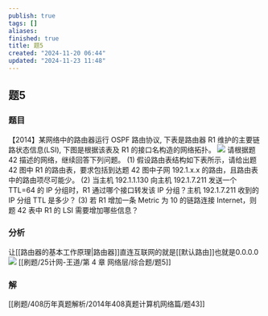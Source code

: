 ```yaml
---
publish: true
tags: []
aliases: 
finished: true
title: 题5
created: "2024-11-20 06:44"
updated: "2024-11-23 11:48"
---
```

## 题5
### 题目
【2014】某网络中的路由器运行 OSPF 路由协议, 下表是路由器 R1 维护的主要链路状态信息(LSI), 下图是根据该表及 R1 的接口名构造的网络拓扑。
![](https://img.hwenyi.tech/202411231539370.webp)
请根据题 42 描述的网络，继续回答下列问题。
(1) 假设路由表结构如下表所示，请给出题 42 图中 R1 的路由表，要求包括到达题 42 图中子网 192.1.x.x 的路由，且路由表中的路由项尽可能少。
(2) 当主机 192.1.1.130 向主机 192.1.7.211 发送一个 TTL=64 的 IP 分组时，R1 通过哪个接口转发该 IP 分组？主机 192.1.7.211 收到的 IP 分组 TTL 是多少？
(3) 若 R1 增加一条 Metric 为 10 的链路连接 Internet，则题 42 表中 R1 的 LSI 需要增加哪些信息？
### 分析
让[[路由器的基本工作原理|路由器]]直连互联网的就是[[默认路由]]也就是0.0.0.0
![](https://img.hwenyi.tech/202411231942157.webp)
[[刷题/25计网-王道/第 4 章 网络层/综合题/题5]]
### 解
[[刷题/408历年真题解析/2014年408真题计算机网络篇/题43]]